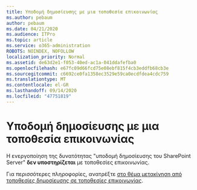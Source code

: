 ```yaml
---
title: Υποδομή δημοσίευσης με μια τοποθεσία επικοινωνίας
ms.author: pebaum
author: pebaum
ms.date: 04/21/2020
ms.audience: ITPro
ms.topic: article
ms.service: o365-administration
ROBOTS: NOINDEX, NOFOLLOW
localization_priority: Normal
ms.assetid: de63d2e1-f053-40ed-ac1a-041ddafefba0
ms.openlocfilehash: e67fc09d66fcd75e08ebf815f4cb3eddfb68cb3e
ms.sourcegitcommit: c6692ce0fa1358ec3529e59ca0ecdfdea4cdc759
ms.translationtype: MT
ms.contentlocale: el-GR
ms.lasthandoff: 09/14/2020
ms.locfileid: "47751819"
---
```

# <a name="publishing-infrastructure-with-a-communication-site"></a>Υποδομή δημοσίευσης με μια τοποθεσία επικοινωνίας


Η ενεργοποίηση της δυνατότητας "υποδομή δημοσίευσης του SharePoint Server" **δεν υποστηρίζεται** με τοποθεσίες επικοινωνίας. 
  
Για περισσότερες πληροφορίες, ανατρέξτε [στο θέμα μετακίνηση από τοποθεσίες δημοσίευσης σε τοποθεσίες επικοινωνίας](https://docs.microsoft.com/sharepoint/publishing-sites-classic-to-modern-experience). 
  

